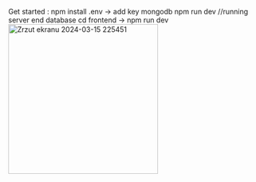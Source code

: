 Get started :
npm install
.env -> add key mongodb
npm run dev //running server end database
cd frontend -> npm run dev 
<img width="300" alt="Zrzut ekranu 2024-03-15 225451" src="https://github.com/ajarek/node-test-2024/assets/61388692/40a580ed-1b94-41f2-acea-a80d1289418a">
